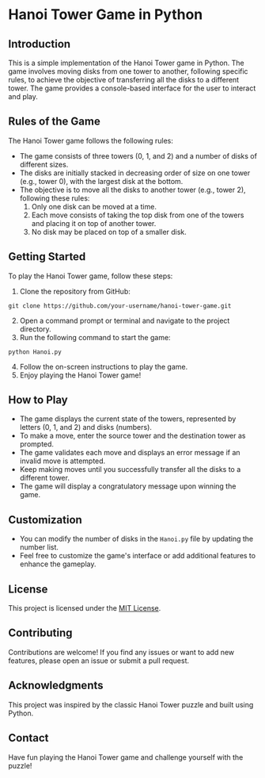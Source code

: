 # Hanoi Tower Game in Python

## Introduction
This is a simple implementation of the Hanoi Tower game in Python. The game involves moving disks from one tower to another, following specific rules, to achieve the objective of transferring all the disks to a different tower. The game provides a console-based interface for the user to interact and play.

## Rules of the Game
The Hanoi Tower game follows the following rules:
- The game consists of three towers (0, 1, and 2) and a number of disks of different sizes.
- The disks are initially stacked in decreasing order of size on one tower (e.g., tower 0), with the largest disk at the bottom.
- The objective is to move all the disks to another tower (e.g., tower 2), following these rules:
  1. Only one disk can be moved at a time.
  2. Each move consists of taking the top disk from one of the towers and placing it on top of another tower.
  3. No disk may be placed on top of a smaller disk.

## Getting Started
To play the Hanoi Tower game, follow these steps:

1. Clone the repository from GitHub:

```shell
git clone https://github.com/your-username/hanoi-tower-game.git
```
2. Open a command prompt or terminal and navigate to the project directory.
3. Run the following command to start the game:
```shell
python Hanoi.py
```
4. Follow the on-screen instructions to play the game.
5. Enjoy playing the Hanoi Tower game!

## How to Play
- The game displays the current state of the towers, represented by letters (0, 1, and 2) and disks (numbers).
- To make a move, enter the source tower and the destination tower as prompted.
- The game validates each move and displays an error message if an invalid move is attempted.
- Keep making moves until you successfully transfer all the disks to a different tower.
- The game will display a congratulatory message upon winning the game.

## Customization
- You can modify the number of disks in the `Hanoi.py` file by updating the number list.
- Feel free to customize the game's interface or add additional features to enhance the gameplay.

## License
This project is licensed under the [MIT License](LICENSE).

## Contributing
Contributions are welcome! If you find any issues or want to add new features, please open an issue or submit a pull request.

## Acknowledgments
This project was inspired by the classic Hanoi Tower puzzle and built using Python.

## Contact
Have fun playing the Hanoi Tower game and challenge yourself with the puzzle!
